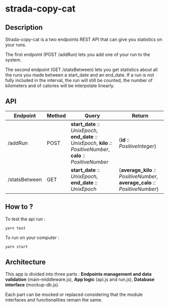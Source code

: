 # strada-copy-cat

## Description

Strada-copy-cat is a two endpoints REST API that can give you statistics on your runs.

The first endpoint (POST /addRun) lets you add one of your run to the system.

The second endpoint (GET /statsBetween) lets you get statistics about all the runs you made between a start_date and an end_date. If a run is not fully included in the interval, the run will still be counted, the number of kilometers and of calories will be interpolate linearly.

## API

Endpoint | Method | Query | Return
----- | ----- | ----- | -----
/addRun | POST | __start_date__ _:: UnixEpoch_, __end_date__ _:: UnixEpoch_, __kilo__ _:: PositiveNumber_, __calo__ _:: PositiveNumber_ | {__id__ _:: PositiveInteger_}
/statsBetween | GET | __start_date__ :: _UnixEpoch_, __end_date__ :: _UnixEpoch_ | {__average_kilo__ _:: PositiveNumber_, __average_calo__ _:: PositiveNumber_}

## How to ?

To test the api run :

```
yarn test
```

To run on your computer :

```
yarn start
```

## Architecture

This app is divided into three parts : __Endpoints management and data validation__ (main-middleware.js), __App logic__ (api.js and run.js), __Database interface__ (mockup-db.js).

Each part can be mocked or replaced considering that the module interfaces and functionalities remain the same.

